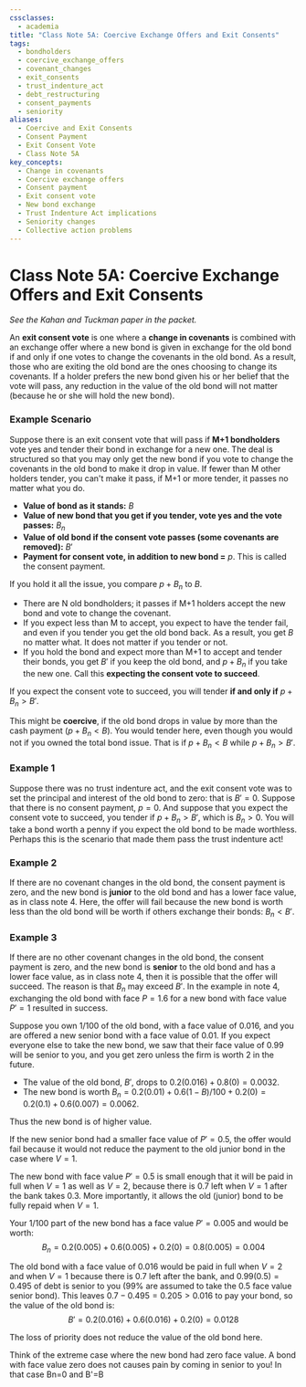 ```yaml
---
cssclasses:
  - academia
title: "Class Note 5A: Coercive Exchange Offers and Exit Consents"
tags:
  - bondholders
  - coercive_exchange_offers
  - covenant_changes
  - exit_consents
  - trust_indenture_act
  - debt_restructuring
  - consent_payments
  - seniority
aliases:
  - Coercive and Exit Consents
  - Consent Payment
  - Exit Consent Vote
  - Class Note 5A
key_concepts:
  - Change in covenants
  - Coercive exchange offers
  - Consent payment
  - Exit consent vote
  - New bond exchange
  - Trust Indenture Act implications
  - Seniority changes
  - Collective action problems
---
```


# Class Note 5A: Coercive Exchange Offers and Exit Consents

*See the Kahan and Tuckman paper in the packet.*

An **exit consent vote** is one where a **change in covenants** is combined with an exchange offer where a new bond is given in exchange for the old bond if and only if one votes to change the covenants in the old bond. As a result,  those who are exiting the old bond are the ones choosing to change its covenants. If a holder prefers the new bond given his or her belief that the vote will pass,  any reduction in the value of the old bond will not matter (because he or she will hold the new bond).

### Example Scenario

Suppose there is an exit consent vote that will pass if **M+1 bondholders** vote yes and tender their bond in exchange for a new one. The deal is structured so that you may only get the new bond if you vote to change the covenants in the old bond to make it drop in value. If fewer than M other holders tender,  you can't make it pass,  if M+1 or more tender,  it passes no matter what you do.

- **Value of bond as it stands:** $B$
- **Value of new bond that you get if you tender, vote yes and the vote passes:** $B_n$
- **Value of old bond if the consent vote passes (some covenants are removed):** $B'$
- **Payment for consent vote, in addition to new bond =** $p$. This is called the consent payment.

If you hold it all the issue,  you compare $p + B_n$ to $B$.

- There are N old bondholders; it passes if M+1 holders accept the new bond and vote to change the covenant.
- If you expect less than M to accept, you expect to have the tender fail, and even if you tender you get the old bond back. As a result, you get $B$ no matter what. It does not matter if you tender or not.
- If you hold the bond and expect more than M+1 to accept and tender their bonds, you get $B'$ if you keep the old bond, and $p+B_n$ if you take the new one. Call this **expecting the consent vote to succeed**.

If you expect the consent vote to succeed,  you will tender **if and only if** $p + B_n > B'$.

This might be **coercive**, if the old bond drops in value by more than the cash payment $(p + B_n < B)$. You would tender here, even though you would not if you owned the total bond issue. That is if $p + B_n < B$ while $p + B_n > B'$.

### Example 1

Suppose there was no trust indenture act, and the exit consent vote was to set the principal and interest of the old bond to zero: that is $B' = 0$. Suppose that there is no consent payment, $p = 0$. And suppose that you expect the consent vote to succeed, you tender if $p + B_n > B'$, which is $B_n > 0$. You will take a bond worth a penny if you expect the old bond to be made worthless. Perhaps this is the scenario that made them pass the trust indenture act!

### Example 2

If there are no covenant changes in the old bond, the consent payment is zero, and the new bond is **junior** to the old bond and has a lower face value, as in class note 4. Here, the offer will fail because the new bond is worth less than the old bond will be worth if others exchange their bonds: $B_n < B'$.

### Example 3

If there are no other covenant changes in the old bond, the consent payment is zero, and the new bond is **senior** to the old bond and has a lower face value, as in class note 4, then it is possible that the offer will succeed. The reason is that $B_n$ may exceed $B'$. In the example in note 4,  exchanging the old bond with face $P = 1.6$ for a new bond with face value $P' = 1$ resulted in success.

Suppose you own 1/100 of the old bond, with a face value of $0.016$, and you are offered a new senior bond with a face value of $0.01$. If you expect everyone else to take the new bond, we saw that their face value of $0.99$ will be senior to you, and you get zero unless the firm is worth 2 in the future.

- The value of the old bond, $B'$, drops to $0.2(0.016) + 0.8(0) = 0.0032$.
- The new bond is worth $B_n = 0.2(0.01) + 0.6(1-B)/100 + 0.2(0) = 0.2(0.1) + 0.6(0.007) = 0.0062$.

Thus the new bond is of higher value.

If the new senior bond had a smaller face value of $P' = 0.5$, the offer would fail because it would not reduce the payment to the old junior bond in the case where $V = 1$.

The new bond with face value $P' = 0.5$ is small enough that it will be paid in full when $V = 1$ as well as $V = 2$, because there is $0.7$ left when $V = 1$ after the bank takes $0.3$. More importantly, it allows the old (junior) bond to be fully repaid when $V = 1$.

Your 1/100 part of the new bond has a face value $P' = 0.005$ and would be worth:
$$ B_n = 0.2(0.005) + 0.6(0.005) + 0.2(0) = 0.8(0.005) = 0.004 $$

The old bond with a face value of $0.016$ would be paid in full when $V = 2$ and when $V = 1$ because there is $0.7$ left after the bank, and $0.99(0.5) = 0.495$ of debt is senior to you (99% are assumed to take the $0.5$ face value senior bond). This leaves $0.7 - 0.495 = 0.205 > 0.016$ to pay your bond, so the value of the old bond is:
$$ B' = 0.2(0.016) + 0.6(0.016) + 0.2(0) = 0.0128 $$

The loss of priority does not reduce the value of the old bond here.

Think of the extreme case where the new bond had zero face value. A bond with face value zero does not causes pain by coming in senior to you! In that case Bn=0 and B'=B
